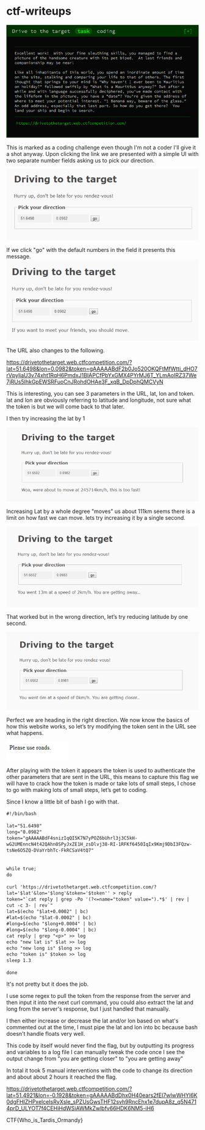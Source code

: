 # ctf-writeups
![](Heading.PNG)


This is marked as a coding challenge even though I'm not a coder I'll give it a shot anyway.
Upon clicking the link we are presented with a simple UI with two separate number fields asking us to pick our direction.


![](StartingPoint.PNG)

If we click "go" with the default numbers in the field it presents this message.
![](shouldmove.PNG)

The URL also changes to the following.

https://drivetothetarget.web.ctfcompetition.com/?lat=51.6498&lon=0.0982&token=gAAAAABdF2b0Jo520OKQFtMfWtti_dHO7rVpyljaU3v74xht1RqH6PmdxJ1BIAPCfPbYxGMX4PYrMJ6T_YLmAoIRZ37We7jRUs5IhkGpEWSRFuoCnJRohdOHAe3F_xqB_DpDphQMCVyN

This is interesting, you can see 3 parameters in the URL, lat, lon and token.
lat and lon are obviously referring to latitude and longitude, not sure what the token is but we will come back to that later.

I then try increasing the lat by 1

![](Sonic.PNG)

Increasing Lat by a whole degree "moves" us about 111km seems there is a limit on how fast we can move.
lets try increasing it by a single second.

![](away.PNG)

That worked but in the wrong direction, let’s try reducing latitude by one second.

![](closer.PNG)

Perfect we are heading in the right direction.
We now know the basics of how this website works, so let’s try modifying the token sent in the URL see what happens.

![](PleaseUseRoads.PNG)

After playing with the token it appears the token is used to authenticate the other parameters that are sent in the URL, this means to capture this flag we will have to crack how the token is made or take lots of small steps, I chose to go with making lots of small steps, let’s get to coding.

Since I know a little bit of bash I go with that.
```
#!/bin/bash

lat="51.6498"
long="0.0982"
token="gAAAAABdF4snizIqQI5K7N7yPOZ6bUhrl3j3C5kH-wG2UMEnncN4t42QAhn0SPyJxZE1H_zsDlvj38-RI-1RFKf6450IqIx9Kmj9DbI3FQzw-tsNe6O5ZQ-DVaYrbhTc-FkRCSaV4tQ7"


while true; 
do
	
curl 'https://drivetothetarget.web.ctfcompetition.com/?lat='$lat'&lon='$long'&token='$token'' > reply 
token="`cat reply | grep -Po '(?<=name="token" value=").*$' | rev | cut -c 3- | rev`"
lat=$(echo "$lat+0.0002" | bc)
#lat=$(echo "$lat-0.0002" | bc)
#long=$(echo "$long+0.0004" | bc)
#long=$(echo "$long-0.0004" | bc)
cat reply | grep "<p>" >> log
echo "new lat is" $lat >> log
echo "new long is" $long >> log
echo "token is" $token >> log
sleep 1.3

done
```
It's not pretty but it does the job.

I use some regex to pull the token from the response from the server and then input it into the next curl command, you could also extract the lat and long from the server's response, but I just handled that manually.

I then either increase or decrease the lat and/or lon based on what's commented out at the time, I must pipe the lat and lon into bc because bash doesn't handle floats very well.

This code by itself would never find the flag, but by outputting its progress and variables to a log file I can manually tweak the code once I see the output change from "you are getting closer" to "you are getting away"

In total it took 5 manual interventions with the code to change its direction and about about 2 hours it reached the flag. 

https://drivetothetarget.web.ctfcompetition.com/?lat=51.4921&lon=-0.1928&token=gAAAAABdDhx0H40ears2fEI7wIwWHYl6K0dgFHIZHPxelceIsRyXsle_sPZUsGwsTHF12svh9RncEhx1e7dupA8z_q5N4714prD_ULYOT7f4CEHiHdWSiAWMkZwlbfv66HDK6NM5-iH6

CTF{Who_is_Tardis_Ormandy}




